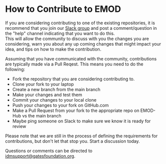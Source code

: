 How to Contribute to EMOD
=========================
If you are considering contributing to one of the existing repositories, 
it is recommend that you join our [Slack group](Community.md) and post a 
comment/question in the "help" channel indicating that you want to do this.  
This will allow the community to discuss with you the changes you are
considering, warn you about any up coming changes that might impact your
idea, and tips on how to make the contribution.

Assuming that you have communicated with the community, contributions are
typically made via a Pull Reqest.  This means you need to do the following:
- Fork the repository that you are considering contributing to.
- Clone your fork to your laptop
- Create a new branch from the main branch
- Make your changes and test them
- Commit your changes to your local clone
- Push your changes to your fork on GitHub.com
- Make a Pull Request from your fork to the appropriate repo on EMOD-Hub vs the main branch
- Maybe ping someone on Slack to make sure we know it is ready for review

Please note that we are still in the process of defining the requirements
for contributions, but don't let that stop you.  Start a discussion
today.

Questions or comments can be directed to [idmsupport@gatesfoundation.org](<mailto:idmsupport@gatesfoundation.org>).


